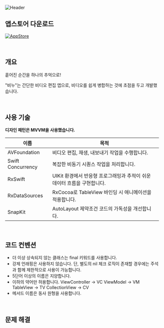 ![Header](https://github.com/user-attachments/assets/ec0a5a88-88ed-4033-8d6c-7e2d43314691)

## 앱스토어 다운로드
[![AppStore](https://img.shields.io/badge/App_Store-0D96F6?style=for-the-badge&logo=app-store&logoColor=white)](https://apps.apple.com/kr/app/%EB%B9%84%EB%88%84-%EC%86%90%EC%89%AC%EC%9A%B4-%EB%B9%84%EB%94%94%EC%98%A4-%EB%B3%91%ED%95%A9/id6738731574)

<br/>

## 개요
흩어진 순간을 하나의 추억으로!

"비누"는 간단한 비디오 편집 앱으로, 비디오를 쉽게 병합하는 것에 초점을 두고 개발했습니다.

<br/>

## 사용 기술
**디자인 패턴은 MVVM을 사용했습니다.**

| 이름 | 목적 |
| --- | --- |
| AVFoundation | 비디오 편집, 재생, 내보내기 작업을 수행합니다. |
| Swift Concurrency | 복잡한 비동기 시퀀스 작업을 처리합니다. |
| RxSwift | UIKit 환경에서 반응형 프로그래밍과 추적이 쉬운 데이터 흐름을 구현합니다. |
| RxDataSources | RxCocoa로 TableView 바인딩 시 애니메이션을 적용합니다. |
| SnapKit | AutoLayout 제약조건 코드의 가독성을 개선합니다. |

<br/>

## 코드 컨벤션

- 더 이상 상속되지 않는 클래스는 final 키워드를 사용합니다.
- 강제 언래핑은 사용하지 않습니다. 단, 별도의 nil 체크 로직이 존재할 경우에는 주석과 함께 제한적으로 사용이 가능합니다.
- 5단어 이상의 이름은 지양합니다.
- 이하의 약어만 허용합니다.
ViewController → VC
ViewModel → VM
TableView → TV
CollectionView → CV
- 메서드 이름은 동사 원형을 사용합니다.

<br/>

## 문제 해결
